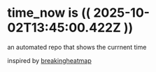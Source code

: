 # time_now is (( 2025-10-02T13:45:00.422Z ))

an automated repo that shows the currnent time

inspired by [breakingheatmap](https://github.com/breakingheatmap/breakingheatmap)